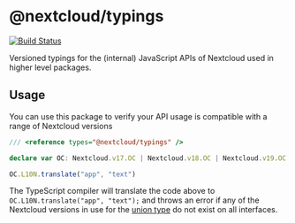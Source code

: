 # @nextcloud/typings

[![Build Status](https://travis-ci.com/nextcloud/nextcloud-typings.svg?branch=master)](https://travis-ci.com/nextcloud/nextcloud-typings)

Versioned typings for the (internal) JavaScript APIs of Nextcloud used in higher level packages.

## Usage

You can use this package to verify your API usage is compatible with a range of Nextcloud versions

```ts
/// <reference types="@nextcloud/typings" />

declare var OC: Nextcloud.v17.OC | Nextcloud.v18.OC | Nextcloud.v19.OC | Nextcloud.v20.OC;

OC.L10N.translate("app", "text")
```

The TypeScript compiler will translate the code above to `OC.L10N.translate("app", "text");` and throws an error if any of the Nextcloud versions in use for the [union type](https://www.typescriptlang.org/docs/handbook/advanced-types.html#union-types) do not exist on all interfaces.
